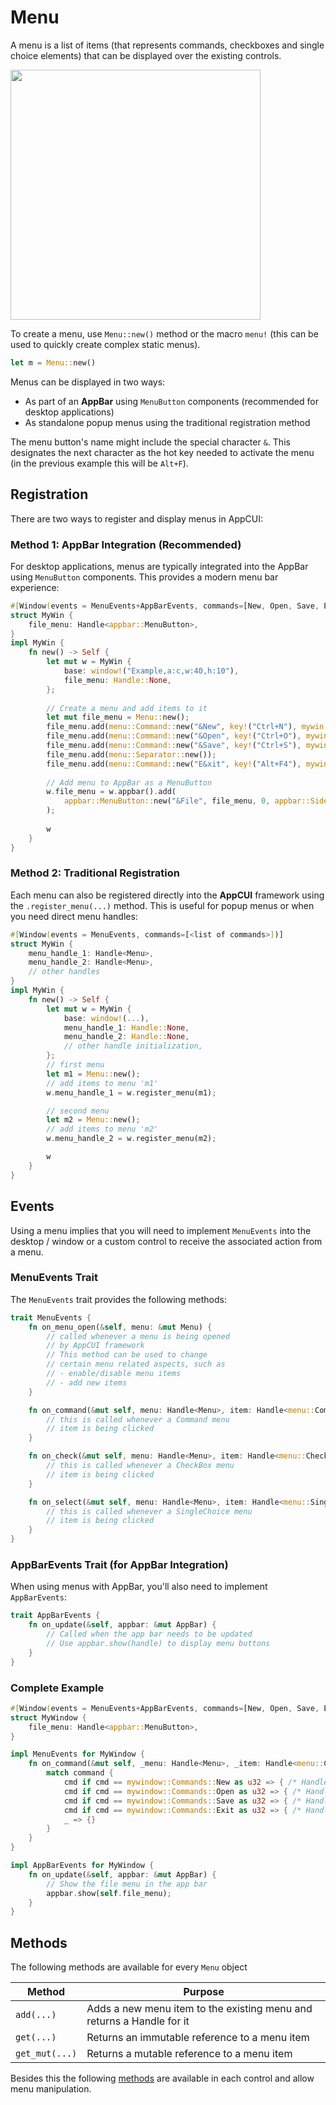 # Menu

A menu is a list of items (that represents commands, checkboxes and single choice elements) that can be displayed over the existing controls.

<img src="img/menu.png" width=400/>

To create a menu, use `Menu::new()` method or the macro `menu!` (this can be used to quickly create complex static menus). 

```rs
let m = Menu::new()
```

Menus can be displayed in two ways:
- As part of an **AppBar** using `MenuButton` components (recommended for desktop applications)
- As standalone popup menus using the traditional registration method

The menu button's name might include the special character `&`. This designates the next character as the hot key needed to activate the menu (in the previous example this will be `Alt+F`).

## Registration

There are two ways to register and display menus in AppCUI:

### Method 1: AppBar Integration (Recommended)

For desktop applications, menus are typically integrated into the AppBar using `MenuButton` components. This provides a modern menu bar experience:

```rs
#[Window(events = MenuEvents+AppBarEvents, commands=[New, Open, Save, Exit])]
struct MyWin {
    file_menu: Handle<appbar::MenuButton>,
}
impl MyWin {
    fn new() -> Self {
        let mut w = MyWin {
            base: window!("Example,a:c,w:40,h:10"),
            file_menu: Handle::None,
        };
        
        // Create a menu and add items to it
        let mut file_menu = Menu::new();
        file_menu.add(menu::Command::new("&New", key!("Ctrl+N"), mywin::Commands::New));
        file_menu.add(menu::Command::new("&Open", key!("Ctrl+O"), mywin::Commands::Open));
        file_menu.add(menu::Command::new("&Save", key!("Ctrl+S"), mywin::Commands::Save));
        file_menu.add(menu::Separator::new());
        file_menu.add(menu::Command::new("E&xit", key!("Alt+F4"), mywin::Commands::Exit));
        
        // Add menu to AppBar as a MenuButton
        w.file_menu = w.appbar().add(
            appbar::MenuButton::new("&File", file_menu, 0, appbar::Side::Left)
        );
        
        w
    }
}
```

### Method 2: Traditional Registration

Each menu can also be registered directly into the **AppCUI** framework using the `.register_menu(...)` method. This is useful for popup menus or when you need direct menu handles:

```rs
#[Window(events = MenuEvents, commands=[<list of commands>])]
struct MyWin {
    menu_handle_1: Handle<Menu>,
    menu_handle_2: Handle<Menu>,
    // other handles
}
impl MyWin {
    fn new() -> Self {
        let mut w = MyWin {
            base: window!(...),
            menu_handle_1: Handle::None,
            menu_handle_2: Handle::None,
            // other handle initialization,
        };
        // first menu
        let m1 = Menu::new();
        // add items to menu 'm1'
        w.menu_handle_1 = w.register_menu(m1);

        // second menu
        let m2 = Menu::new();
        // add items to menu 'm2'
        w.menu_handle_2 = w.register_menu(m2);

        w
    }
}
```

## Events

Using a menu implies that you will need to implement `MenuEvents` into the desktop / window or a custom control to receive the associated action from a menu. 

### MenuEvents Trait

The `MenuEvents` trait provides the following methods:

```rs
trait MenuEvents {
    fn on_menu_open(&self, menu: &mut Menu) {
        // called whenever a menu is being opened
        // by AppCUI framework
        // This method can be used to change 
        // certain menu related aspects, such as
        // - enable/disable menu items
        // - add new items
    }

    fn on_command(&mut self, menu: Handle<Menu>, item: Handle<menu::Command>, command: u32) {
        // this is called whenever a Command menu 
        // item is being clicked
    }

    fn on_check(&mut self, menu: Handle<Menu>, item: Handle<menu::CheckBox>, command: u32, checked: bool) {
        // this is called whenever a CheckBox menu 
        // item is being clicked
    }

    fn on_select(&mut self, menu: Handle<Menu>, item: Handle<menu::SingleChoice>, command: u32) {
        // this is called whenever a SingleChoice menu 
        // item is being clicked
    }
}
```

### AppBarEvents Trait (for AppBar Integration)

When using menus with AppBar, you'll also need to implement `AppBarEvents`:

```rs
trait AppBarEvents {
    fn on_update(&self, appbar: &mut AppBar) {
        // Called when the app bar needs to be updated
        // Use appbar.show(handle) to display menu buttons
    }
}
```

### Complete Example

```rs
#[Window(events = MenuEvents+AppBarEvents, commands=[New, Open, Save, Exit])]
struct MyWindow {
    file_menu: Handle<appbar::MenuButton>,
}

impl MenuEvents for MyWindow {
    fn on_command(&mut self, _menu: Handle<Menu>, _item: Handle<menu::Command>, command: u32) {
        match command {
            cmd if cmd == mywindow::Commands::New as u32 => { /* Handle New */ },
            cmd if cmd == mywindow::Commands::Open as u32 => { /* Handle Open */ },
            cmd if cmd == mywindow::Commands::Save as u32 => { /* Handle Save */ },
            cmd if cmd == mywindow::Commands::Exit as u32 => { /* Handle Exit */ },
            _ => {}
        }
    }
}

impl AppBarEvents for MyWindow {
    fn on_update(&self, appbar: &mut AppBar) {
        // Show the file menu in the app bar
        appbar.show(self.file_menu);
    }
}
```

## Methods

The following methods are available for every `Menu` object

| Method         | Purpose                                                               |
| -------------- | --------------------------------------------------------------------- |
| `add(...)`     | Adds a new menu item to the existing menu and returns a Handle for it |
| `get(...)`     | Returns an immutable reference to a menu item                         |
| `get_mut(...)` | Returns a mutable reference to a menu item                            |

Besides this the following [methods](../chapter-3/common_methods.md#menu-related-methods) are available in each control and allow menu manipulation.